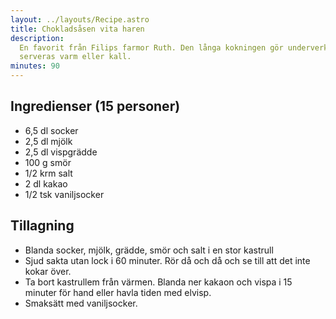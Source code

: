 ```yaml
---
layout: ../layouts/Recipe.astro
title: Chokladsåsen vita haren
description:
  En favorit från Filips farmor Ruth. Den långa kokningen gör underverk! Kan
  serveras varm eller kall.
minutes: 90
---
```


## Ingredienser (15 personer)

- 6,5 dl socker
- 2,5 dl mjölk
- 2,5 dl vispgrädde
- 100 g smör
- 1/2 krm salt
- 2 dl kakao
- 1/2 tsk vaniljsocker

## Tillagning

- Blanda socker, mjölk, grädde, smör och salt i en stor kastrull
- Sjud sakta utan lock i 60 minuter. Rör då och då och se till att det inte
  kokar över.
- Ta bort kastrullem från värmen. Blanda ner kakaon och vispa i 15 minuter för
  hand eller havla tiden med elvisp.
- Smaksätt med vaniljsocker.
